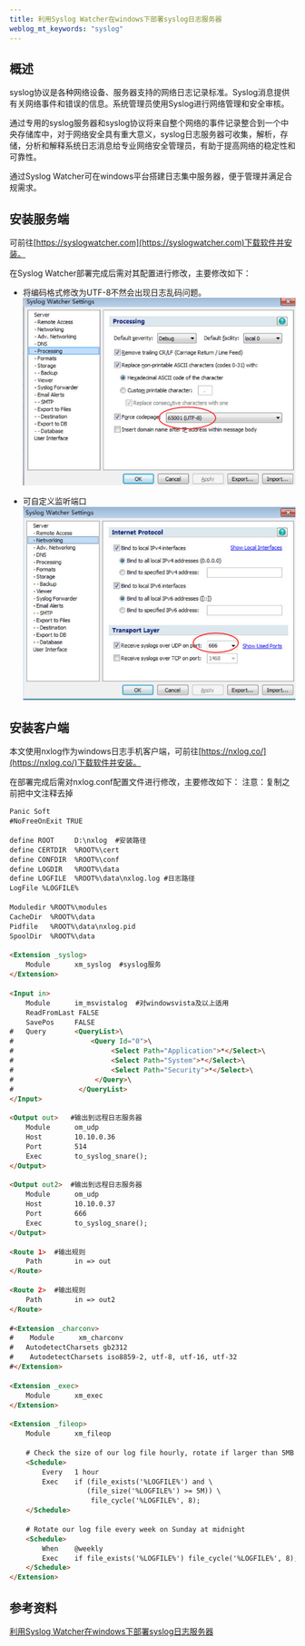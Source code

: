 ```yaml
---
title: 利用Syslog Watcher在windows下部署syslog日志服务器 
weblog_mt_keywords: "syslog"
---
```


## 概述

syslog协议是各种网络设备、服务器支持的网络日志记录标准。Syslog消息提供有关网络事件和错误的信息。系统管理员使用Syslog进行网络管理和安全审核。

通过专用的syslog服务器和syslog协议将来自整个网络的事件记录整合到一个中央存储库中，对于网络安全具有重大意义，syslog日志服务器可收集，解析，存储，分析和解释系统日志消息给专业网络安全管理员，有助于提高网络的稳定性和可靠性。

通过Syslog Watcher可在windows平台搭建日志集中服务器，便于管理并满足合规需求。

## 安装服务端

可前往[https://syslogwatcher.com](https://syslogwatcher.com)下载软件并安装。

在Syslog Watcher部署完成后需对其配置进行修改，主要修改如下：

 - 将编码格式修改为UTF-8不然会出现日志乱码问题。
![](https://www.github.com/wss434631143/xiaoshujiang/raw/master/img/20181121/1542783995586.png)

- 可自定义监听端口
![](https://www.github.com/wss434631143/xiaoshujiang/raw/master/img/20181121/1542784023061.png)

## 安装客户端

本文使用nxlog作为windows日志手机客户端，可前往[https://nxlog.co/](https://nxlog.co/)下载软件并安装。

在部署完成后需对nxlog.conf配置文件进行修改，主要修改如下：
注意：复制之前把中文注释去掉

``` html
Panic Soft
#NoFreeOnExit TRUE

define ROOT     D:\nxlog  #安装路径
define CERTDIR  %ROOT%\cert
define CONFDIR  %ROOT%\conf
define LOGDIR   %ROOT%\data
define LOGFILE  %ROOT%\data\nxlog.log #日志路径
LogFile %LOGFILE%

Moduledir %ROOT%\modules
CacheDir  %ROOT%\data
Pidfile   %ROOT%\data\nxlog.pid
SpoolDir  %ROOT%\data

<Extension _syslog>
    Module      xm_syslog  #syslog服务
</Extension>

<Input in> 
    Module      im_msvistalog  #对windowsvista及以上适用
    ReadFromLast FALSE
    SavePos     FALSE
#   Query       <QueryList>\
#                   <Query Id="0">\
#                        <Select Path="Application">*</Select>\
#                        <Select Path="System">*</Select>\
#                        <Select Path="Security">*</Select>\
#                    </Query>\
#                </QueryList>
</Input>

<Output out>   #输出到远程日志服务器
    Module      om_udp 
    Host        10.10.0.36 
    Port        514 
    Exec        to_syslog_snare();
</Output>

<Output out2>  #输出到远程日志服务器
    Module      om_udp 
    Host        10.10.0.37 
    Port        666 
    Exec        to_syslog_snare();
</Output>

<Route 1>  #输出规则
    Path        in => out 
</Route>

<Route 2>  #输出规则
    Path        in => out2 
</Route>

#<Extension _charconv>
#    Module      xm_charconv
#   AutodetectCharsets gb2312
#    AutodetectCharsets iso8859-2, utf-8, utf-16, utf-32
#</Extension>

<Extension _exec>
    Module      xm_exec
</Extension>

<Extension _fileop>
    Module      xm_fileop

    # Check the size of our log file hourly, rotate if larger than 5MB
    <Schedule>
        Every   1 hour
        Exec    if (file_exists('%LOGFILE%') and \
                   (file_size('%LOGFILE%') >= 5M)) \
                    file_cycle('%LOGFILE%', 8);
    </Schedule>

    # Rotate our log file every week on Sunday at midnight
    <Schedule>
        When    @weekly
        Exec    if file_exists('%LOGFILE%') file_cycle('%LOGFILE%', 8);
    </Schedule>
</Extension>
```

## 参考资料

[利用Syslog Watcher在windows下部署syslog日志服务器 ](https://www.cnblogs.com/meandme/p/9675941.html)